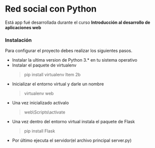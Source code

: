 # Red social con Python

Está app fué desarrollada durante el curso **Introducción al desarrollo de aplicaciones web**

### Instalación

Para configurar el proyecto debes realizar los siguientes pasos.

* Instalar la ultima version de Python 3.* en tu sistema operativo
* Instalar el paquete de virtualenv
  > pip install virtualenv
  > Item 2b
* Inicializar el entorno virtual y darle un nombre
  > virtualenv web
* Una vez inicializado activalo
  > web\Scripts\activate
* Una vez dentro del entorno virtual instala el paquete de Flask
  > pip install Flask
* Por último ejecuta el servidor(el archivo principal server.py)